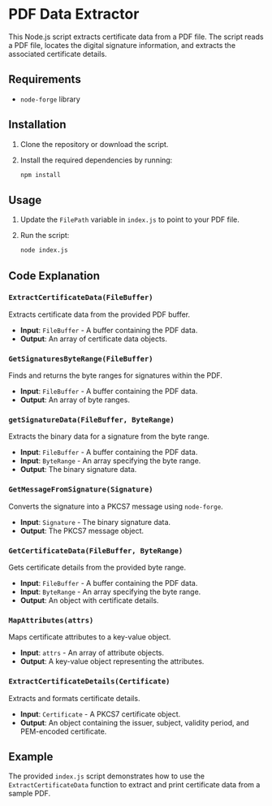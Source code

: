 # PDF Data Extractor

This Node.js script extracts certificate data from a PDF file. The script reads a PDF file, locates the digital signature information, and extracts the associated certificate details.

## Requirements
- `node-forge` library

## Installation

1. Clone the repository or download the script.
2. Install the required dependencies by running:

    ```bash
    npm install
    ```

## Usage

1. Update the `FilePath` variable in `index.js` to point to your PDF file.

2. Run the script:

    ```bash
    node index.js
    ```

## Code Explanation

### `ExtractCertificateData(FileBuffer)`

Extracts certificate data from the provided PDF buffer.

- **Input**: `FileBuffer` - A buffer containing the PDF data.
- **Output**: An array of certificate data objects.

### `GetSignaturesByteRange(FileBuffer)`

Finds and returns the byte ranges for signatures within the PDF.

- **Input**: `FileBuffer` - A buffer containing the PDF data.
- **Output**: An array of byte ranges.

### `getSignatureData(FileBuffer, ByteRange)`

Extracts the binary data for a signature from the byte range.

- **Input**: `FileBuffer` - A buffer containing the PDF data.
- **Input**: `ByteRange` - An array specifying the byte range.
- **Output**: The binary signature data.

### `GetMessageFromSignature(Signature)`

Converts the signature into a PKCS7 message using `node-forge`.

- **Input**: `Signature` - The binary signature data.
- **Output**: The PKCS7 message object.

### `GetCertificateData(FileBuffer, ByteRange)`

Gets certificate details from the provided byte range.

- **Input**: `FileBuffer` - A buffer containing the PDF data.
- **Input**: `ByteRange` - An array specifying the byte range.
- **Output**: An object with certificate details.

### `MapAttributes(attrs)`

Maps certificate attributes to a key-value object.

- **Input**: `attrs` - An array of attribute objects.
- **Output**: A key-value object representing the attributes.

### `ExtractCertificateDetails(Certificate)`

Extracts and formats certificate details.

- **Input**: `Certificate` - A PKCS7 certificate object.
- **Output**: An object containing the issuer, subject, validity period, and PEM-encoded certificate.

## Example

The provided `index.js` script demonstrates how to use the `ExtractCertificateData` function to extract and print certificate data from a sample PDF.